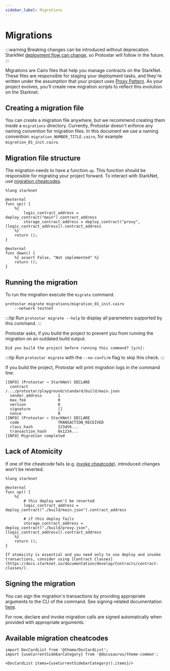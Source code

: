 ```yaml
---
sidebar_label: Migrations
---
```


# Migrations

:::warning
Breaking changes can be introduced without deprecation. StarkNet [deployment flow can change](https://community.starknet.io/t/universal-deployer-contract-proposal/1864), so Protostar will follow in the future.
:::


Migrations are Cairo files that help you manage contracts on the StarkNet.
These files are responsible for staging your deployment tasks, and they're written under the assumption that your project uses [Proxy Pattern](https://blog.openzeppelin.com/proxy-patterns/).
As your project evolves, you'll create new migration scripts to reflect this evolution on the Starknet.


## Creating a migration file
You can create a migration file anywhere, but we recommend creating them inside a `migrations` directory. Currently, Protostar doesn't enforce any naming convention for migration files. In this document we use a naming convention: `migration_NUMBER_TITLE.cairo`, for example `migration_01_init.cairo`.

## Migration file structure
The migration needs to have a function `up`. This function should be responsible for migrating your project forward. To interact with StarkNet, use [migration cheatcodes](#available-migration-cheatcodes). 

```cairo title="Deploying storage and logic contracts"
%lang starknet

@external
func up() {
    %{
        logic_contract_address = deploy_contract("main").contract_address
        storage_contract_address = deploy_contract("proxy", [logic_contract_address]).contract_address
    %}
    return ();
}

@external
func down() {
    %{ assert False, "Not implemented" %}
    return ();
}
``` 

## Running the migration
To run the migration execute the `migrate` command.
```shell title="Running the migration to the testnet"
protostar migrate migrations/migration_01_init.cairo
    --network testnet
```

:::tip
Run `protostar migrate --help` to display all parameters supported by this command.
:::

Protostar asks, if you build the project to prevent you from running the migration on an outdated build output.

```text title="Type 'y' to continue"
Did you build the project before running this command? [y/n]: 
```

:::tip
Run `protostar migrate` with the `--no-confirm` flag to skip this check.
:::


If you build the project, Protostar will print migration logs in the command line.

```text title="You can use this output for the debugging purposes"
[INFO] (Protostar → StarkNet) DECLARE
  contract             /.../protostar/playground/standard/build/main.json
  sender_address       1
  max_fee              0
  version              0
  signature            []
  nonce                0
[INFO] (Protostar ← StarkNet) DECLARE
  code                 TRANSACTION_RECEIVED
  class_hash           123456...
  transaction_hash     0x1234...
[INFO] Migration completed
```

## Lack of Atomicity
If one of the cheatcode fails (e.g. [invoke cheatcode](migrations/invoke)), introduced changes won't be reverted.
```cairo
%lang starknet

@external
func up() { 
    %{ 
        # this deploy won't be reverted
        logic_contract_address = deploy_contract("./build/main.json").contract_address

        # if this deploy fails
        storage_contract_address = deploy_contract("./build/proxy.json", [logic_contract_address]).contract_address 
    %}
    return ();
}

If atomicity is essential and you need only to use deploy and invoke transactions, consider using [Contract Classes](https://docs.starknet.io/documentation/develop/Contracts/contract-classes/).
``` 

## Signing the migration
You can sign the migration's transactions by providing appropriate arguments to the CLI of the command. 
See signing-related documentation [here](../09-interacting-with-starknet/06-signing.md).

For now, declare and invoke migration calls are signed automatically when provided with appropriate arguments.

## Available migration cheatcodes
```mdx-code-block
import DocCardList from '@theme/DocCardList';
import {useCurrentSidebarCategory} from '@docusaurus/theme-common';

<DocCardList items={useCurrentSidebarCategory().items}/>
```
